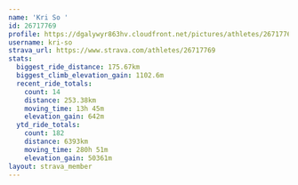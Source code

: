 ```yaml
---
name: 'Kri So '
id: 26717769
profile: https://dgalywyr863hv.cloudfront.net/pictures/athletes/26717769/7761026/14/large.jpg
username: kri-so
strava_url: https://www.strava.com/athletes/26717769
stats:
  biggest_ride_distance: 175.67km
  biggest_climb_elevation_gain: 1102.6m
  recent_ride_totals:
    count: 14
    distance: 253.38km
    moving_time: 13h 45m
    elevation_gain: 642m
  ytd_ride_totals:
    count: 182
    distance: 6393km
    moving_time: 280h 51m
    elevation_gain: 50361m
layout: strava_member
--- 
```

